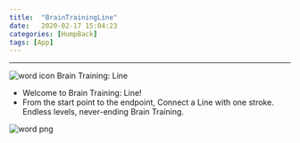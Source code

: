 ```yaml
---
title:  "BrainTrainingLine"
date:   2020-02-17 15:04:23
categories: [HumpBack]
tags: [App]
---
```

********
![word icon](http://humpback.me/game/braintrainingline/icon.png)  Brain Training: Line

* Welcome to Brain Training: Line!
* From the start point to the endpoint, Connect a Line with one stroke. Endless levels, never-ending Brain Training.  

![word png](http://humpback.me/game/braintrainingline/1.png)




